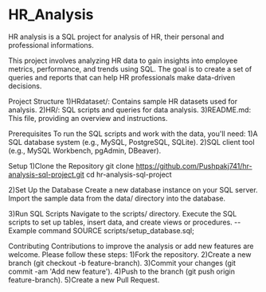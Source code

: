 # HR_Analysis
HR analysis is a SQL project for analysis of HR, their personal and professional informations. 

This project involves analyzing HR data to gain insights into employee metrics, performance, and trends using SQL. The goal is to create a set of queries and reports that can help HR professionals make data-driven decisions.

Project Structure
1)HRdataset/: Contains sample HR datasets used for analysis.
2)HR/: SQL scripts and queries for data analysis.
3)README.md: This file, providing an overview and instructions.

Prerequisites
To run the SQL scripts and work with the data, you'll need:
1)A SQL database system (e.g., MySQL, PostgreSQL, SQLite).
2)SQL client tool (e.g., MySQL Workbench, pgAdmin, DBeaver).

Setup
1)Clone the Repository
git clone https://github.com/Pushpakj741/hr-analysis-sql-project.git
cd hr-analysis-sql-project

2)Set Up the Database
Create a new database instance on your SQL server.
Import the sample data from the data/ directory into the database.

3)Run SQL Scripts
Navigate to the scripts/ directory.
Execute the SQL scripts to set up tables, insert data, and create views or procedures.
-- Example command
SOURCE scripts/setup_database.sql;

Contributing
Contributions to improve the analysis or add new features are welcome. Please follow these steps:
1)Fork the repository.
2)Create a new branch (git checkout -b feature-branch).
3)Commit your changes (git commit -am 'Add new feature').
4)Push to the branch (git push origin feature-branch).
5)Create a new Pull Request.

